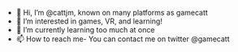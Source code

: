 - 👋 Hi, I’m @cattjm, known on many platforms as gamecatt
- 👀 I’m interested in games, VR, and learning!
- 🌱 I’m currently learning too much at once
- 📫 How to reach me- You can contact me on twitter @gamecatt

<!---
cattjm/cattjm is a ✨ special ✨ repository because its `README.md` (this file) appears on your GitHub profile.
You can click the Preview link to take a look at your changes.
--->
